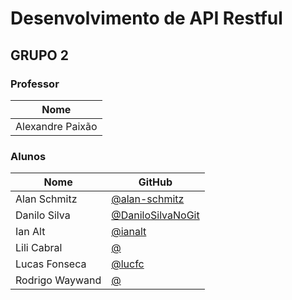 <!DOCTYPE html>
<html>
    <body>
        <h1>Desenvolvimento de API Restful</h1>
        <h2>GRUPO 2</h2>
        <h3><strong>Professor</strong></h3>
        <table>
            <thead>
                <tr>
                    <th>Nome</th>
                </tr>
            </thead>
            <tbody>
                <tr>
                    <td>Alexandre Paixão</td>
                </tr>
            </tbody>
        </table>
        <h3><strong>Alunos</strong></h3>
        <table>
            <thead>
                <tr>
                    <th>Nome</strong></th>
                    <th>GitHub</strong></th>
                </tr>
            </thead>
            <tbody>
                <tr>
                    <td>Alan Schmitz</td>
                    <td><a href="https://github.com/alan-schmitz">@alan-schmitz</a></td>
                </tr>
                <tr>
                    <td>Danilo Silva</td>
                    <td><a href="https://github.com/DaniloSilvaNoGit">@DaniloSilvaNoGit</a></td>
                </tr>
                <tr>
                    <td>Ian Alt</td>
                    <td><a href="https://github.com/ianalt">@ianalt</a></td>
                </tr>
                <tr>
                    <td>Lili Cabral</td>
                    <td><a href="https://github.com/">@</a></td>
                </tr>
                <tr>
                    <td>Lucas Fonseca</td>
                    <td><a href="https://github.com/lucfc">@lucfc</a></td>
                </tr>
                <tr>
                    <td>Rodrigo Waywand</td>
                    <td><a href="https://github.com/">@</a></td>
                </tr>
            </tbody>
        </table>
    </body>
</html>

